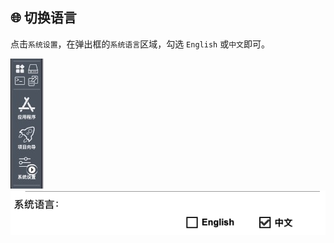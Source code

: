 ## 🌐 切换语言

点击`系统设置`，在弹出框的`系统语言`区域，勾选 `English` 或`中文`即可。

<div><img src="../assets/language1_cn.jpg" alt="language1" /></div>
<div><img src="../assets/language2_cn.jpg" alt="language2" /></div>





